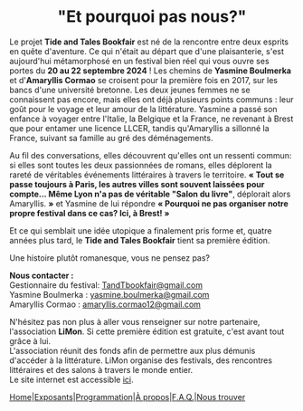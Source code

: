 # <center>"Et pourquoi pas nous?"</center>

Le projet **Tide and Tales Bookfair** est né de la rencontre entre deux esprits en quête d'aventure.
Ce qui n'était au départ que d'une plaisanterie, s'est aujourd'hui métamorphosé en un festival bien réel qui vous ouvre ses portes du **20 au 22 septembre 2024** !
Les chemins de **Yasmine Boulmerka** et d'**Amaryllis Cormao** se croisent pour la première fois en 2017, sur les bancs d'une université bretonne. Les deux jeunes femmes ne se connaissent pas encore, mais elles ont déjà plusieurs points communs : leur goût pour le voyage et leur amour de la littérature. Yasmine a passé son enfance à voyager entre l'Italie, la Belgique et la France, ne revenant à Brest que pour entamer une licence LLCER, tandis qu'Amaryllis a sillonné la France, suivant sa famille au gré des déménagements. 

Au fil des conversations, elles découvrent qu'elles ont un ressenti commun: si elles sont toutes les deux passionnées de romans, elles déplorent la rareté de véritables événements littéraires à travers le territoire. 
**« Tout se passe toujours à Paris, les autres villes sont souvent laissées pour compte... Même Lyon n'a pas de véritable "Salon du livre"**, déplorait alors Amaryllis. **»** et Yasmine de lui répondre **« Pourquoi ne pas organiser notre propre festival dans ce cas? Ici, à Brest! »**

Et ce qui semblait une idée utopique a finalement pris forme et, quatre années plus tard, le **Tide and Tales Bookfair** tient sa première édition.

Une histoire plutôt romanesque, vous ne pensez pas?

**Nous contacter :**  
Gestionnaire du festival: TandTbookfair@gmail.com  
Yasmine Boulmerka : yasmine.boulmerka@gmail.com  
Amaryllis Cormao : amaryllis.cormao12@gmail.com  

N'hésitez pas non plus à aller vous renseigner sur notre partenaire, l'association **LiMon**. Si cette première édition est gratuite, c'est avant tout grâce à lui.  
L'association réunit des fonds afin de permettre aux plus démunis d'accéder à la littérature. LiMon organise des festivals, des rencontres littéraires et des salons à travers le monde entier.  
Le site internet est accessible [ici](https://www.LiMon.com/).

[Home](index.md)|[Exposants](Exposants.md)|[Programmation](Programmation.md)|[À propos](Aboutus.md)|[F.A.Q.](Questions.md)|[Nous trouver](Whereto.md)
